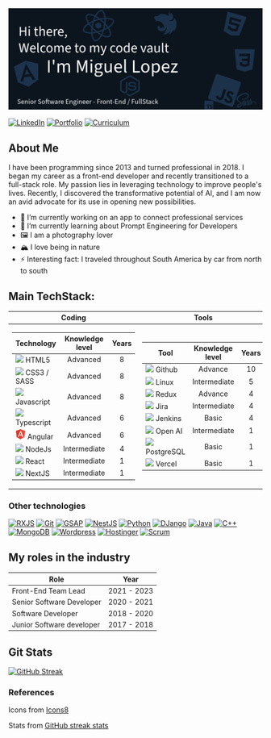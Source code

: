 <!-- # Hi there welcome to my code vault, I'm Miguel 👋
Senior Software Engineer - Front-End / FullStack -->
<img src="assets/gh_banner.png">

[![LinkedIn](https://img.shields.io/badge/-MiguelALopez-378CE7?style=flat-square&logo=Linkedin&logoColor=white&link=https://www.linkedin.com/in/miguelalopezf/)](https://www.linkedin.com/in/miguelalopezf/)
[![Portfolio](https://img.shields.io/badge/Portfolio-3E4750.svg?&style=flat-square&logo=Google-Chrome&logoColor=white&link=https://MiguelALopez.com/)](https://MiguelALopez.com)
[![Curriculum](https://img.shields.io/badge/CV-4989CC?style=flat-square&logo=Read.cv&link=assets%2FMiguel_Lopez_CV.pdf)](https://acrobat.adobe.com/id/urn:aaid:sc:VA6C2:9cca76c5-faf2-40ce-8491-1d577b46281f)

<!-- Banner here -->
## About Me
I have been programming since 2013 and turned professional in 2018. I began my career as a front-end developer and
recently transitioned to a full-stack role. My passion lies in leveraging technology to improve people's lives.
Recently, I discovered the transformative potential of AI, and I am now an avid advocate for its use in opening new
possibilities.

- 🔭 I’m currently working on an app to connect professional services
- 🌱 I’m currently learning about Prompt Engineering for Developers
- 🖼️ I am a photography lover
- 🏔️ I love being in nature
- ⚡ Interesting fact: I traveled throughout South America by car from north to south

## Main TechStack:
<table>
<thead>
<tr>
<th>Coding</th>
<th>Tools</th>
</tr>
</thead>
<td>

| Technology                                                                                                           | Knowledge level | Years |
|----------------------------------------------------------------------------------------------------------------------|:---------------:|:-----:|
| <img style="width: 20px;" src="https://img.icons8.com/?size=100&id=20909&format=png&color=000000"> HTML5             |    Advanced     |   8   |
| <img style="width: 20px;" src="https://img.icons8.com/?size=100&id=21278&format=png&color=000000"> CSS3 / SASS       |    Advanced     |   8   |
| <img style="width: 20px;" src="https://img.icons8.com/?size=100&id=108784&format=png&color=000000"> Javascript       |    Advanced     |   8   |
| <img style="width: 20px;" src="https://img.icons8.com/?size=100&id=uJM6fQYqDaZK&format=png&color=000000"> Typescript |    Advanced     |   6   |
| <img style="width: 20px;" src="assets/icons8-angular-24.png"> Angular                                                |    Advanced     |   6   |
| <img style="width: 20px;" src="https://img.icons8.com/?size=100&id=hsPbhkOH4FMe&format=png&color=000000"> NodeJs     |  Intermediate   |   4   |
| <img style="width: 20px;" src="https://img.icons8.com/?size=100&id=asWSSTBrDlTW&format=png&color=000000"> React      |  Intermediate   |   1   |
| <img style="width: 20px;" src="https://img.icons8.com/?size=100&id=MWiBjkuHeMVq&format=png&color=000000"> NextJS     |  Intermediate   |   1   |
</td>
<td>

| Tool                                                                                                              | Knowledge level | Years |
|-------------------------------------------------------------------------------------------------------------------|:---------------:|:-----:|
| <img style="width: 20px;" src="https://img.icons8.com/?size=100&id=12599&format=png&color=FFFFFF"> Github         |     Advance     |  10   |
| <img style="width: 20px;" src="https://img.icons8.com/?size=100&id=17842&format=png&color=000000"> Linux          |  Intermediate   |   5   |
| <img style="width: 20px;" src="https://img.icons8.com/?size=100&id=3VGtaw5gCc8T&format=png&color=000000"> Redux   |     Advance     |   4   |
| <img style="width: 20px;" src="https://img.icons8.com/?size=100&id=oROcPah5ues6&format=png&color=000000"> Jira    |  Intermediate   |   4   |
| <img style="width: 20px;" src="https://img.icons8.com/?size=100&id=39292&format=png&color=000000"> Jenkins        |      Basic      |   4   |
| <img style="width: 20px;" src="https://img.icons8.com/?size=100&id=FBO05Dys9QCg&format=png&color=FFFFFF"> Open AI |  Intermediate   |   1   |
| <img style="width: 20px;" src="https://img.icons8.com/?size=100&id=38561&format=png&color=000000"> PostgreSQL     |      Basic      |   1   |
| <img style="width: 20px;" src="https://img.icons8.com/?size=100&id=GgYgR410AUVo&format=png&color=000000"> Vercel  |      Basic      |   1   |

</td>
</table>

### Other technologies
<a href="https://rxjs.dev/"><img alt="RXJS" src="https://img.shields.io/badge/RXJS-purple?style=for-the-badge&logo=ReactiveX&logoSize=auto&link=https%3A%2F%2Frxjs.dev%2F"></a>
<a href="https://www.git-scm.com/"><img alt="Git" src="https://img.shields.io/badge/Git-tomato?style=for-the-badge&logo=Git&logoColor=white&logoSize=auto"></a>
<a href="https://gsap.com/"><img alt="GSAP" src="https://img.shields.io/badge/GSAP-blueviolet?style=for-the-badge&logoSize=auto"></a>
<a href="https://www.python.org/"><img alt="NestJS" src="https://img.shields.io/badge/NestJS-DA214B?style=for-the-badge&logo=NestJS&logoColor=white&logoSize=auto"></a>
<a href="https://www.python.org/"><img alt="Python" src="https://img.shields.io/badge/Python-blue?style=for-the-badge&logo=Python&logoColor=white&logoSize=auto"></a>
<a href="https://www.djangoproject.com/"><img alt="DJango" src="https://img.shields.io/badge/DJango-darkgreen?style=for-the-badge&logo=Django&logoColor=white&logoSize=auto"></a>
<a href="https://www.java.com/"><img alt="Java" src="https://img.shields.io/badge/Java-royalblue?style=for-the-badge&logo=java&logoColor=white&logoSize=auto"></a>
<a href="https://isocpp.org/"><img alt="C++" src="https://img.shields.io/badge/C%2B%2B-dodgerblue?style=for-the-badge&logo=C%2B%2B&logoColor=white&logoSize=auto"></a>
<a href="https://www.mongodb.com/"><img alt="MongoDB" src="https://img.shields.io/badge/MongoDB-mediumseagreen?style=for-the-badge&logo=MongoDB&logoColor=white"></a>
<a href="https://wordpress.org/"><img alt="Wordpress" src="https://img.shields.io/badge/WordPress-2A799E?style=for-the-badge&logo=WordPress&logoColor=white"></a>
<a href="https://www.hostinger.com/"><img alt="Hostinger" src="https://img.shields.io/badge/Hostinger-674CC4?style=for-the-badge&logo=Hostinger&logoColor=white"></a>
<a href="https://www.scrum.org/resources/what-scrum-module"><img alt="Scrum" src="https://img.shields.io/badge/Scrum-025193?style=for-the-badge&logo=Stripe&logoColor=white"></a>

## My roles in the industry
| Role                      | Year        |
|---------------------------|-------------|
| Front-End Team Lead       | 2021 - 2023 |
| Senior Software Developer | 2020 - 2021 |
| Software Developer        | 2018 - 2020 |
| Junior Software developer | 2017 - 2018 |

## Git Stats
[![GitHub Streak](https://streak-stats.demolab.com?user=MiguelALopez&theme=dark&exclude_days=Sun%2CSat&background=EB545400&currStreakNum=CC7200&sideNums=CC7200&sideLabels=CC7200)](https://git.io/streak-stats)


### References
Icons from  <a target="_blank" href="https://icons8.com">Icons8</a>

Stats from <a href="https://github.com/denvercoder1/github-readme-streak-stats">GitHub streak stats</a>
